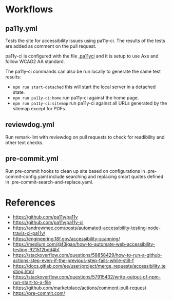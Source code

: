 # Workflows

## pa11y.yml

Tests the site for accessibility issues using pa11y-ci. The results of the tests are added as comment on the pull request.

pa11y-ci is configured with the file [.pa11yci](.pa11yci) and it is setup to use Axe and follow WCAG2 AA standard.

The pa11y-ci commands can also be run locally to generate the same test results:

* `npm run start-detached` this will start the local server in a detached state.
* `npm run pa11y-ci:home` run pa11y-ci against the home page.
* `npm run pa11y-ci:sitemap` run pa11y-ci against all URLs generated by the sitemap except for PDFs.

## reviewdog.yml

Run remark-lint with reviewdog on pull requests to check for readibility and other text checks.

## pre-commit.yml

Run pre-commit hooks to clean up site based on configurations in .pre-commit-config.yaml include searching and replacing smart quotes defined in .pre-commit-search-and-replace.yaml.

# References

* https://github.com/pa11y/pa11y
* https://github.com/pa11y/pa11y-ci
* https://andrewmee.com/posts/automated-accessibility-testing-node-travis-ci-pa11y/
* https://engineering.18f.gov/accessibility-scanning/
* https://medium.com/@f3igao/how-to-automate-web-accessibility-testing-921512bdd4bf
* https://stackoverflow.com/questions/58858429/how-to-run-a-github-actions-step-even-if-the-previous-step-fails-while-still-f
* https://docs.gitlab.com/ee/user/project/merge_requests/accessibility_testing.html
* https://stackoverflow.com/questions/57915432/write-output-of-npm-run-start-to-a-file
* https://github.com/marketplace/actions/comment-pull-request
* https://pre-commit.com/
